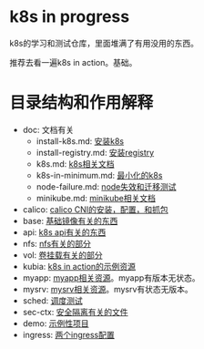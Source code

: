 # k8s in progress

k8s的学习和测试仓库，里面堆满了有用没用的东西。

推荐去看一遍k8s in action。基础。

# 目录结构和作用解释

* doc: 文档有关
  * install-k8s.md: [安装k8s](doc/install-k8s.md)
  * install-registry.md: [安装registry](doc/install-registry.md)
  * k8s.md: [k8s相关文档](doc/k8s.md)
  * k8s-in-minimum.md: [最小化的k8s](doc/k8s-in-minimum.md)
  * node-failure.md: [node失效和迁移测试](doc/node-failure.md)
  * minikube.md: [minikube相关文档](doc/minikube.md)
* calico: [calico CNI的安装，配置，和抓包](calico/)
* base: [基础镜像有关的东西](base/)
* api: [k8s api有关的东西](api/)
* nfs: [nfs有关的部分](nfs/)
* vol: [卷挂载有关的部分](vol/)
* kubia: [k8s in action的示例资源](kubia/)
* myapp: [myapp相关资源](myapp/)。myapp有版本无状态。
* mysrv: [mysrv相关资源](mysrv/)。mysrv有状态无版本。
* sched: [调度测试](sched/)
* sec-ctx: [安全隔离有关的文件](sec-ctx/)
* demo: [示例性项目](demo/)
* ingress: [两个ingress配置](ingress/)
